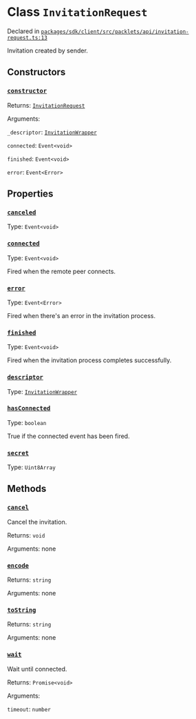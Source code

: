 # Class `InvitationRequest`
Declared in [`packages/sdk/client/src/packlets/api/invitation-request.ts:13`](https://github.com/dxos/protocols/blob/main/packages/sdk/client/src/packlets/api/invitation-request.ts#L13)


Invitation created by sender.

## Constructors
### [`constructor`](https://github.com/dxos/protocols/blob/main/packages/sdk/client/src/packlets/api/invitation-request.ts#L38)


Returns: [`InvitationRequest`](/api/@dxos/client/classes/InvitationRequest)

Arguments: 

`_descriptor`: [`InvitationWrapper`](/api/@dxos/client/classes/InvitationWrapper)

`connected`: `Event<void>`

`finished`: `Event<void>`

`error`: `Event<Error>`

## Properties
### [`canceled`](https://github.com/dxos/protocols/blob/main/packages/sdk/client/src/packlets/api/invitation-request.ts#L36)
Type: `Event<void>`
### [`connected`](https://github.com/dxos/protocols/blob/main/packages/sdk/client/src/packlets/api/invitation-request.ts#L23)
Type: `Event<void>`

Fired when the remote peer connects.
### [`error`](https://github.com/dxos/protocols/blob/main/packages/sdk/client/src/packlets/api/invitation-request.ts#L34)
Type: `Event<Error>`

Fired when there's an error in the invitation process.
### [`finished`](https://github.com/dxos/protocols/blob/main/packages/sdk/client/src/packlets/api/invitation-request.ts#L28)
Type: `Event<void>`

Fired when the invitation process completes successfully.
### [`descriptor`](https://github.com/dxos/protocols/blob/main/packages/sdk/client/src/packlets/api/invitation-request.ts#L48)
Type: [`InvitationWrapper`](/api/@dxos/client/classes/InvitationWrapper)
### [`hasConnected`](https://github.com/dxos/protocols/blob/main/packages/sdk/client/src/packlets/api/invitation-request.ts#L59)
Type: `boolean`

True if the connected event has been fired.
### [`secret`](https://github.com/dxos/protocols/blob/main/packages/sdk/client/src/packlets/api/invitation-request.ts#L52)
Type: `Uint8Array`

## Methods
### [`cancel`](https://github.com/dxos/protocols/blob/main/packages/sdk/client/src/packlets/api/invitation-request.ts#L84)


Cancel the invitation.

Returns: `void`

Arguments: none
### [`encode`](https://github.com/dxos/protocols/blob/main/packages/sdk/client/src/packlets/api/invitation-request.ts#L63)


Returns: `string`

Arguments: none
### [`toString`](https://github.com/dxos/protocols/blob/main/packages/sdk/client/src/packlets/api/invitation-request.ts#L90)


Returns: `string`

Arguments: none
### [`wait`](https://github.com/dxos/protocols/blob/main/packages/sdk/client/src/packlets/api/invitation-request.ts#L70)


Wait until connected.

Returns: `Promise<void>`

Arguments: 

`timeout`: `number`